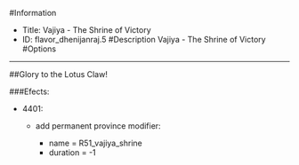 #Information
 - Title: Vajiya - The Shrine of Victory
 - ID: flavor_dhenijanraj.5
#Description
Vajiya - The Shrine of Victory
#Options

___
##Glory to the Lotus Claw!

###Efects:<ul><li>4401:</li><ul><li>add permanent province modifier:</li><ul><li>name = R51_vajiya_shrine</li><li>duration = -1</li></ul></ul></ul>
